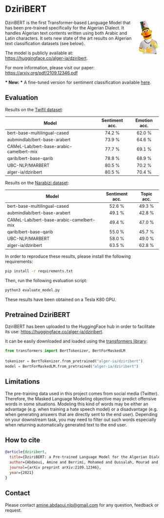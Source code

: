 # DziriBERT

<img src="https://github.com/alger-ia/dziribert/blob/main/dziribert_drawing.png" alt="dziribert drawing" width="17%" height="17%" align="right"/>

DziriBERT is the first Transformer-based Language Model that has been pre-trained specifically for the Algerian Dialect. It handles Algerian text contents written using both Arabic and Latin characters. It sets new state of the art results on Algerian text classification datasets (see below).

The model is publicly available at: https://huggingface.co/alger-ia/dziribert.

For more information, please visit our paper: https://arxiv.org/pdf/2109.12346.pdf

**\* New: \*** A fine-tuned version for sentiment classification available [here](https://huggingface.co/alger-ia/dziribert_sentiment).

## Evaluation

Results on the [Twifil dataset](https://aclanthology.org/2020.lrec-1.151/):

<center>
  
|            Model                         | Sentiment acc. | Emotion acc. |
| ---------------------------------------- |:--------------:|:------------:|
| bert-base-multilingual-cased             |      74.2 %    |    62.0 %    |
| aubmindlab/bert-base-arabert             |      73.9 %    |    64.6 %    |
| CAMeL-Lab/bert-base-arabic-camelbert-mix |      77.7 %    |    69.1 %    |
| qarib/bert-base-qarib                    |      78.8 %    |    68.9 %    |
| UBC-NLP/MARBERT                          |      80.5 %    |    70.2 %    |
| alger-ia/dziribert                       |      80.5 %    |    70.4 %    |

</center>


Results on the [Narabizi dataset](https://aclanthology.org/2021.findings-acl.324.pdf):

<center>
  
|            Model                         | Sentiment acc. |  Topic acc.  |
| ---------------------------------------- |:--------------:|:------------:|
| bert-base-multilingual-cased             |      52.6 %    |    49.3 %    |
| aubmindlab/bert-base-arabert             |      49.1 %    |    42.8 %    |
| CAMeL-Lab/bert-base-arabic-camelbert-mix |      49.4 %    |    47.0 %    |
| qarib/bert-base-qarib                    |      55.0 %    |    45.7 %    |
| UBC-NLP/MARBERT                          |      58.0 %    |    49.0 %    |
| alger-ia/dziribert                       |      63.5 %    |    62.8 %    |

</center>

In order to reproduce these results, please install the following requirements:  

```bash
pip install -r requirements.txt
```

Then, run the following evaluation script:

```bash
python3 evaluate_model.py
```

These results have been obtained on a Tesla K80 GPU.

## Pretrained DziriBERT

DziriBERT has been uploaded to the HuggingFace hub in order to facilitate its use: https://huggingface.co/alger-ia/dziribert.

It can be easily downloaded and loaded using the [transformers library](https://github.com/huggingface/transformers):

```python
from transformers import BertTokenizer, BertForMaskedLM

tokenizer = BertTokenizer.from_pretrained("alger-ia/dziribert")
model = BertForMaskedLM.from_pretrained("alger-ia/dziribert")

```

## Limitations

The pre-training data used in this project comes from social media (Twitter). Therefore, the Masked Language Modeling objective may predict offensive words in some situations. Modeling this kind of words may be either an advantage (e.g. when training a hate speech model) or a disadvantage (e.g. when generating answers that are directly sent to the end user). Depending on your downstream task, you may need to filter out such words especially when returning automatically generated text to the end user. 

## How to cite

```bibtex
@article{dziribert,
  title={DziriBERT: a Pre-trained Language Model for the Algerian Dialect},
  author={Abdaoui, Amine and Berrimi, Mohamed and Oussalah, Mourad and Moussaoui, Abdelouahab},
  journal={arXiv preprint arXiv:2109.12346},
  year={2021}
}
```

## Contact 

Please contact amine.abdaoui.nlp@gmail.com for any question, feedback or request.
